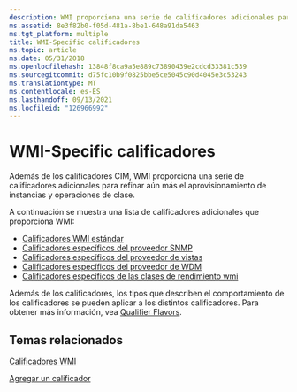 ```yaml
---
description: WMI proporciona una serie de calificadores adicionales para refinar aún más el aprovisionamiento de instancias y operaciones de clase.
ms.assetid: 8e3f82b0-f05d-481a-8be1-648a91da5463
ms.tgt_platform: multiple
title: WMI-Specific calificadores
ms.topic: article
ms.date: 05/31/2018
ms.openlocfilehash: 13848f8ca9a5e889c73890439e2cdcd33381c539
ms.sourcegitcommit: d75fc10b9f0825bbe5ce5045c90d4045e3c53243
ms.translationtype: MT
ms.contentlocale: es-ES
ms.lasthandoff: 09/13/2021
ms.locfileid: "126966992"
---
```

# <a name="wmi-specific-qualifiers"></a>WMI-Specific calificadores

Además de los calificadores CIM, WMI proporciona una serie de calificadores adicionales para refinar aún más el aprovisionamiento de instancias y operaciones de clase.

A continuación se muestra una lista de calificadores adicionales que proporciona WMI:

-   [Calificadores WMI estándar](standard-wmi-qualifiers.md)
-   [Calificadores específicos del proveedor SNMP](qualifiers-specific-to-the-snmp-provider.md)
-   [Calificadores específicos del proveedor de vistas](qualifiers-specific-to-the-view-provider.md)
-   [Calificadores específicos del proveedor de WDM](qualifiers-specific-to-the-wdm-provider.md)
-   [Calificadores específicos de las clases de rendimiento wmi](qualifiers-specific-to-wmi-performance-classes.md)

Además de los calificadores, los tipos que describen el comportamiento de los calificadores se pueden aplicar a los distintos calificadores. Para obtener más información, vea [Qualifier Flavors](qualifier-flavors.md).

## <a name="related-topics"></a>Temas relacionados

<dl> <dt>

[Calificadores WMI](wmi-qualifiers.md)
</dt> <dt>

[Agregar un calificador](adding-a-qualifier.md)
</dt> </dl>

 

 




